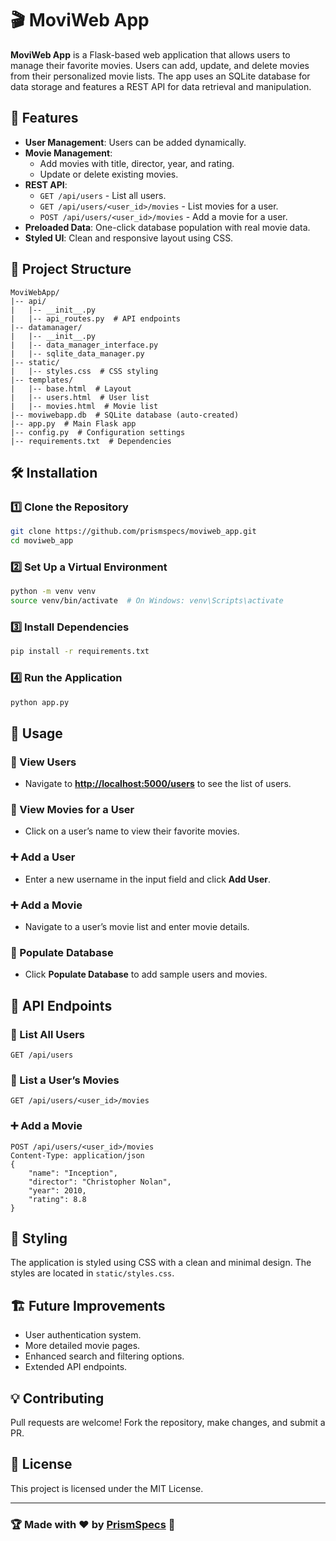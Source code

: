 # 🎬 MoviWeb App

**MoviWeb App** is a Flask-based web application that allows users to manage their favorite movies. Users can add, update, and delete movies from their personalized movie lists. The app uses an SQLite database for data storage and features a REST API for data retrieval and manipulation.

## 🚀 Features
- **User Management**: Users can be added dynamically.
- **Movie Management**:
  - Add movies with title, director, year, and rating.
  - Update or delete existing movies.
- **REST API**:
  - `GET /api/users` - List all users.
  - `GET /api/users/<user_id>/movies` - List movies for a user.
  - `POST /api/users/<user_id>/movies` - Add a movie for a user.
- **Preloaded Data**: One-click database population with real movie data.
- **Styled UI**: Clean and responsive layout using CSS.

## 📁 Project Structure
```
MoviWebApp/
|-- api/
|   |-- __init__.py
|   |-- api_routes.py  # API endpoints
|-- datamanager/
|   |-- __init__.py
|   |-- data_manager_interface.py
|   |-- sqlite_data_manager.py
|-- static/
|   |-- styles.css  # CSS styling
|-- templates/
|   |-- base.html  # Layout
|   |-- users.html  # User list
|   |-- movies.html  # Movie list
|-- moviwebapp.db  # SQLite database (auto-created)
|-- app.py  # Main Flask app
|-- config.py  # Configuration settings
|-- requirements.txt  # Dependencies
```

## 🛠 Installation
### 1️⃣ Clone the Repository
```sh
git clone https://github.com/prismspecs/moviweb_app.git
cd moviweb_app
```
### 2️⃣ Set Up a Virtual Environment
```sh
python -m venv venv
source venv/bin/activate  # On Windows: venv\Scripts\activate
```
### 3️⃣ Install Dependencies
```sh
pip install -r requirements.txt
```
### 4️⃣ Run the Application
```sh
python app.py
```

## 🔗 Usage
### 📜 View Users
- Navigate to **[http://localhost:5000/users](http://localhost:5000/users)** to see the list of users.

### 🎥 View Movies for a User
- Click on a user’s name to view their favorite movies.

### ➕ Add a User
- Enter a new username in the input field and click **Add User**.

### ➕ Add a Movie
- Navigate to a user’s movie list and enter movie details.

### 🔄 Populate Database
- Click **Populate Database** to add sample users and movies.

## 📡 API Endpoints
### 📌 List All Users
```http
GET /api/users
```
### 🎥 List a User’s Movies
```http
GET /api/users/<user_id>/movies
```
### ➕ Add a Movie
```http
POST /api/users/<user_id>/movies
Content-Type: application/json
{
    "name": "Inception",
    "director": "Christopher Nolan",
    "year": 2010,
    "rating": 8.8
}
```

## 🎨 Styling
The application is styled using CSS with a clean and minimal design. The styles are located in `static/styles.css`.

## 🏗 Future Improvements
- User authentication system.
- More detailed movie pages.
- Enhanced search and filtering options.
- Extended API endpoints.

## 💡 Contributing
Pull requests are welcome! Fork the repository, make changes, and submit a PR.

## 📜 License
This project is licensed under the MIT License.

---
### 🏆 Made with ❤️ by [PrismSpecs](https://github.com/prismspecs) 🚀

